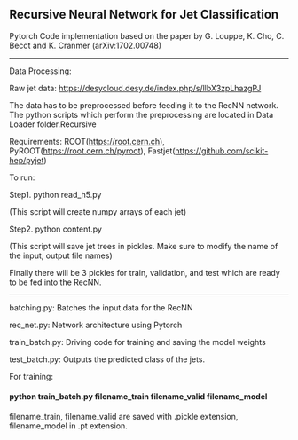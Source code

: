 
## Recursive Neural Network for Jet Classification

Pytorch Code implementation based on the paper by G. Louppe, K. Cho, C. Becot and K. Cranmer (arXiv:1702.00748)

-------------------------------------------------------

Data Processing:

Raw jet data:
https://desycloud.desy.de/index.php/s/llbX3zpLhazgPJ
 
The data has to be preprocessed before feeding it to the RecNN network. The python scripts which perform the preprocessing are located in Data Loader folder.Recursive

Requirements: ROOT(https://root.cern.ch), 
              PyROOT(https://root.cern.ch/pyroot), 
              Fastjet(https://github.com/scikit-hep/pyjet)

To run:

Step1. python read_h5.py

(This script will create numpy arrays of each jet)

Step2. python content.py

(This script will save jet trees in pickles. Make sure to modify the name of the input, output file names)

Finally there will be 3 pickles for train, validation, and test which are ready to be fed into the RecNN. 

---------------------------------------------------------------

batching.py: Batches the input data for the RecNN

rec_net.py: Network architecture using Pytorch

train_batch.py: Driving code for training and saving the model weights

test_batch.py: Outputs the predicted class of the jets.

For training:

#### python train_batch.py filename_train filename_valid filename_model

filename_train, filename_valid are saved with .pickle extension, filename_model in .pt extension.




